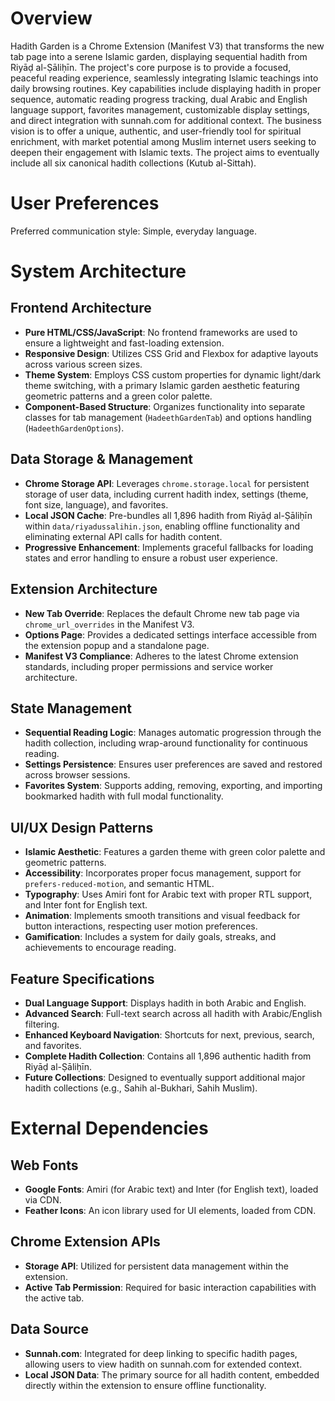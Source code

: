 # Overview

Hadith Garden is a Chrome Extension (Manifest V3) that transforms the new tab page into a serene Islamic garden, displaying sequential hadith from Riyāḍ al-Ṣāliḥīn. The project's core purpose is to provide a focused, peaceful reading experience, seamlessly integrating Islamic teachings into daily browsing routines. Key capabilities include displaying hadith in proper sequence, automatic reading progress tracking, dual Arabic and English language support, favorites management, customizable display settings, and direct integration with sunnah.com for additional context. The business vision is to offer a unique, authentic, and user-friendly tool for spiritual enrichment, with market potential among Muslim internet users seeking to deepen their engagement with Islamic texts. The project aims to eventually include all six canonical hadith collections (Kutub al-Sittah).

# User Preferences

Preferred communication style: Simple, everyday language.

# System Architecture

## Frontend Architecture
- **Pure HTML/CSS/JavaScript**: No frontend frameworks are used to ensure a lightweight and fast-loading extension.
- **Responsive Design**: Utilizes CSS Grid and Flexbox for adaptive layouts across various screen sizes.
- **Theme System**: Employs CSS custom properties for dynamic light/dark theme switching, with a primary Islamic garden aesthetic featuring geometric patterns and a green color palette.
- **Component-Based Structure**: Organizes functionality into separate classes for tab management (`HadeethGardenTab`) and options handling (`HadeethGardenOptions`).

## Data Storage & Management
- **Chrome Storage API**: Leverages `chrome.storage.local` for persistent storage of user data, including current hadith index, settings (theme, font size, language), and favorites.
- **Local JSON Cache**: Pre-bundles all 1,896 hadith from Riyāḍ al-Ṣāliḥīn within `data/riyadussalihin.json`, enabling offline functionality and eliminating external API calls for hadith content.
- **Progressive Enhancement**: Implements graceful fallbacks for loading states and error handling to ensure a robust user experience.

## Extension Architecture
- **New Tab Override**: Replaces the default Chrome new tab page via `chrome_url_overrides` in the Manifest V3.
- **Options Page**: Provides a dedicated settings interface accessible from the extension popup and a standalone page.
- **Manifest V3 Compliance**: Adheres to the latest Chrome extension standards, including proper permissions and service worker architecture.

## State Management
- **Sequential Reading Logic**: Manages automatic progression through the hadith collection, including wrap-around functionality for continuous reading.
- **Settings Persistence**: Ensures user preferences are saved and restored across browser sessions.
- **Favorites System**: Supports adding, removing, exporting, and importing bookmarked hadith with full modal functionality.

## UI/UX Design Patterns
- **Islamic Aesthetic**: Features a garden theme with green color palette and geometric patterns.
- **Accessibility**: Incorporates proper focus management, support for `prefers-reduced-motion`, and semantic HTML.
- **Typography**: Uses Amiri font for Arabic text with proper RTL support, and Inter font for English text.
- **Animation**: Implements smooth transitions and visual feedback for button interactions, respecting user motion preferences.
- **Gamification**: Includes a system for daily goals, streaks, and achievements to encourage reading.

## Feature Specifications
- **Dual Language Support**: Displays hadith in both Arabic and English.
- **Advanced Search**: Full-text search across all hadith with Arabic/English filtering.
- **Enhanced Keyboard Navigation**: Shortcuts for next, previous, search, and favorites.
- **Complete Hadith Collection**: Contains all 1,896 authentic hadith from Riyāḍ al-Ṣāliḥīn.
- **Future Collections**: Designed to eventually support additional major hadith collections (e.g., Sahih al-Bukhari, Sahih Muslim).

# External Dependencies

## Web Fonts
- **Google Fonts**: Amiri (for Arabic text) and Inter (for English text), loaded via CDN.
- **Feather Icons**: An icon library used for UI elements, loaded from CDN.

## Chrome Extension APIs
- **Storage API**: Utilized for persistent data management within the extension.
- **Active Tab Permission**: Required for basic interaction capabilities with the active tab.

## Data Source
- **Sunnah.com**: Integrated for deep linking to specific hadith pages, allowing users to view hadith on sunnah.com for extended context.
- **Local JSON Data**: The primary source for all hadith content, embedded directly within the extension to ensure offline functionality.